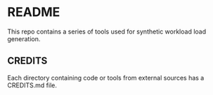 # README

This repo contains a series of tools used for synthetic workload load generation.



## CREDITS

Each directory containing code or tools from external sources has a CREDITS.md file.